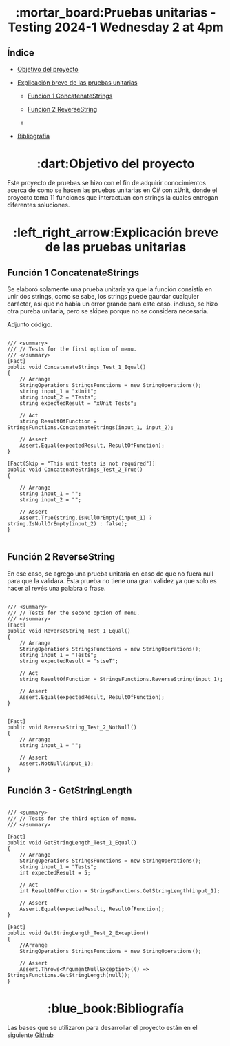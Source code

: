 <h1 align="center"> :mortar_board:Pruebas unitarias - Testing 2024-1 Wednesday 2 at 4pm </h1>

## Índice
- [Objetivo del proyecto](#Objetivo-del-proyecto)
   
- [Explicación breve de las pruebas unitarias](#Explicacion-breve-de-las-pruebas-unitarias)
   
   - [Función 1 ConcatenateStrings](##Funcion-1-ConcatenateStrings)
  
   - [Función 2 ReverseString](##Funcion-2-ReverseString)
 
   - 

- [Bibliografía](#Bibliografía)

<h1 align="center"> :dart:Objetivo del proyecto </h1>

Este proyecto de pruebas se hizo con el fin de adquirir conocimientos acerca de como se hacen las pruebas unitarias en C# con xUnit, donde el proyecto toma 11 funciones que interactuan con strings la cuales entregan diferentes soluciones.

<h1 align="center">:left_right_arrow:Explicación breve de las pruebas unitarias</h1>

## Función 1 ConcatenateStrings

Se elaboró solamente una prueba unitaria ya que la función consistía en unir dos strings, como se sabe, los strings puede gaurdar cualquier carácter, asi que no había un error grande para este caso.
incluso, se hizo otra pureba unitaria, pero se skipea porque no se considera necesaria.

Adjunto código.

```csharp,

/// <summary>
/// // Tests for the first option of menu.
/// </summary>
[Fact]
public void ConcatenateStrings_Test_1_Equal()
{
    // Arrange
    StringOperations StringsFunctions = new StringOperations();
    string input_1 = "xUnit";
    string input_2 = "Tests";
    string expectedResult = "xUnit Tests";

    // Act
    string ResultOfFunction = StringsFunctions.ConcatenateStrings(input_1, input_2);

    // Assert
    Assert.Equal(expectedResult, ResultOfFunction);
}

[Fact(Skip = "This unit tests is not required")]
public void ConcatenateStrings_Test_2_True()
{

    // Arrange
    string input_1 = "";
    string input_2 = "";

    // Assert
    Assert.True(string.IsNullOrEmpty(input_1) ? string.IsNullOrEmpty(input_2) : false);
}


```

## Función 2 ReverseString

En ese caso, se agrego una prueba unitaria en caso de que no fuera null para que la validara. Esta prueba no tiene una gran validez ya que solo es hacer al revés una palabra o frase.

```csharp,

/// <summary>
/// // Tests for the second option of menu.
/// </summary>
[Fact]
public void ReverseString_Test_1_Equal()
{
    // Arrange
    StringOperations StringsFunctions = new StringOperations();
    string input_1 = "Tests";
    string expectedResult = "stseT";

    // Act
    string ResultOfFunction = StringsFunctions.ReverseString(input_1);

    // Assert
    Assert.Equal(expectedResult, ResultOfFunction);
}


[Fact]
public void ReverseString_Test_2_NotNull()
{
    // Arrange
    string input_1 = "";

    // Assert
    Assert.NotNull(input_1);
}

```

## Función 3 - GetStringLength

```csharp,

/// <summary>
/// // Tests for the third option of menu.
/// </summary>

[Fact]
public void GetStringLength_Test_1_Equal()
{
    // Arrange
    StringOperations StringsFunctions = new StringOperations();
    string input_1 = "Tests";
    int expectedResult = 5;

    // Act
    int ResultOfFunction = StringsFunctions.GetStringLength(input_1);

    // Assert
    Assert.Equal(expectedResult, ResultOfFunction);
}

[Fact]
public void GetStringLength_Test_2_Exception()
{
    //Arrange
    StringOperations StringsFunctions = new StringOperations();

    // Assert
    Assert.Throws<ArgumentNullException>(() => StringsFunctions.GetStringLength(null));
}

```


<h1 align="center">:blue_book:Bibliografía</h1>

Las bases que se utilizaron para desarrollar el proyecto están en el siguiente [Github](https://github.com/yBetancurr4002/UnitTestingXUnit)

